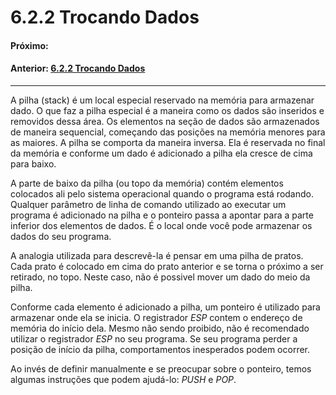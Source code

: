 # 6.2.2 Trocando Dados

#### Próximo: []()  
#### Anterior: [6.2.2 Trocando Dados](./trocando_dados.md) 

---  

A pilha (stack) é um local especial reservado na memória para armazenar dado. O que faz a pilha especial é a maneira como os dados são inseridos e removidos dessa área. Os elementos na seção de dados são armazenados de maneira sequencial, começando das posições na memória menores para as maiores. A pilha se comporta da maneira inversa. Ela é reservada no final da memória  e conforme um dado é adicionado a pilha ela cresce de cima para baixo.  

A parte de baixo da pilha (ou topo da memória) contém elementos colocados ali pelo sistema operacional quando o programa está rodando. Qualquer parâmetro de linha de comando utilizado ao executar um programa é adicionado na pilha e o ponteiro passa a apontar para a parte inferior dos elementos de dados. É o local onde você pode armazenar os dados do seu programa.  

A analogia utilizada para descrevê-la é pensar em uma pilha de pratos. Cada prato é colocado em cima do prato anterior e se torna o próximo a ser retirado, no topo. Neste caso, não é possivel mover um dado do meio da pilha.  

Conforme cada elemento é adicionado a pilha, um ponteiro é utilizado para armazenar onde ela se inicia. O registrador *ESP* contem o endereço de memória do início dela. Mesmo não sendo proibido, não é recomendado utilizar o registrador *ESP* no seu programa. Se seu programa perder a posição de início da pilha, comportamentos inesperados podem ocorrer.  

Ao invés de definir manualmente e se preocupar sobre o ponteiro, temos algumas instruções que podem ajudá-lo: *PUSH* e *POP*.